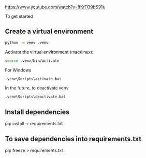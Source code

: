 https://www.youtube.com/watch?v=8KrTO9bS91s


To get started

## Create a virtual environment

```bash
python -m venv .venv
```

Activate the virtual environment (mac/linux):

```bash
source .venv/bin/activate
```

For Windows
```bash
.venv\Scripts\activate.bat
```

In the future, to deactivate venv
```bash
.venv\Scripts\deactivate.bat 
```

## Install dependencies
pip install -r requirements.txt

## To save dependencies into requirements.txt
pip freeze > requirements.txt